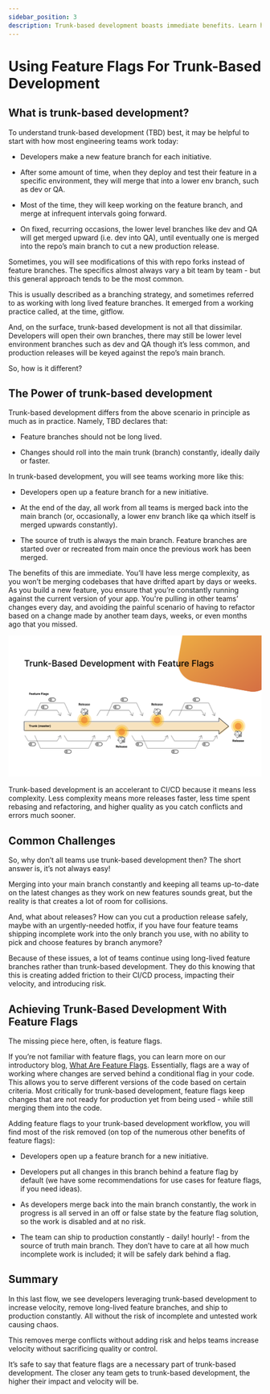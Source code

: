 ```yaml
---
sidebar_position: 3
description: Trunk-based development boasts immediate benefits. Learn how Feature Flags helps you get there.
---
```


# Using Feature Flags For Trunk-Based Development

## What is trunk-based development?

To understand trunk-based development (TBD) best, it may be helpful to start with how most engineering teams work today:

- Developers make a new feature branch for each initiative. 

- After some amount of time, when they deploy and test their feature in a specific environment, they will merge that into a lower env branch, such as dev or QA.

- Most of the time, they will keep working on the feature branch, and merge at infrequent intervals going forward. 

- On fixed, recurring occasions, the lower level branches like dev and QA will get merged upward (i.e. dev into QA), until eventually one is merged into the repo’s main branch to cut a new production release.

Sometimes, you will see modifications of this with repo forks instead of feature branches. The specifics almost always vary a bit team by team - but this general approach tends to be the most common. 

This is usually described as a branching strategy, and sometimes referred to as working with long lived feature branches. It emerged from a working practice called, at the time, gitflow.

And, on the surface, trunk-based development is not all that dissimilar. Developers will open their own branches, there may still be lower level environment branches such as dev and QA though it’s less common, and production releases will be keyed against the repo’s main branch. 

So, how is it different?

## The Power of trunk-based development

Trunk-based development differs from the above scenario in principle as much as in practice. Namely, TBD declares that:

- Feature branches should not be long lived.

- Changes should roll into the main trunk (branch) constantly, ideally daily or faster.

In trunk-based development, you will see teams working more like this:

- Developers open up a feature branch for a new initiative.

- At the end of the day, all work from all teams is merged back into the main branch (or, occasionally, a lower env branch like qa which itself is merged upwards constantly).

- The source of truth is always the main branch. Feature branches are started over or recreated from main once the previous work has been merged.

The benefits of this are immediate. You’ll have less merge complexity, as you won’t be merging codebases that have drifted apart by days or weeks. As you build a new feature, you ensure that you’re constantly running against the current version of your app. You're pulling in other teams’ changes every day, and avoiding the painful scenario of having to refactor based on a change made by another team days, weeks, or even months ago that you missed.

![Linting Rules](static/ff-trunk-based/overview.png)

Trunk-based development is an accelerant to CI/CD because it means less complexity. Less complexity means more releases faster, less time spent rebasing and refactoring, and higher quality as you catch conflicts and errors much sooner.

## Common Challenges

So, why don’t all teams use trunk-based development then? The short answer is, it’s not always easy!

Merging into your main branch constantly and keeping all teams up-to-date on the latest changes as they work on new features sounds great, but the reality is that creates a lot of room for collisions.

And, what about releases? How can you cut a production release safely, maybe with an urgently-needed hotfix, if you have four feature teams shipping incomplete work into the only branch you use, with no ability to pick and choose features by branch anymore?

Because of these issues, a lot of teams continue using long-lived feature branches rather than trunk-based development. They do this knowing that this is creating added friction to their CI/CD process, impacting their velocity, and introducing risk.

## Achieving Trunk-Based Development With Feature Flags

The missing piece here, often, is feature flags.

If you’re not familiar with feature flags, you can learn more on our introductory blog, [What Are Feature Flags](https://www.harness.io/blog/what-are-feature-flags). Essentially, flags are a way of working where changes are served behind a conditional flag in your code. This allows you to serve different versions of the code based on certain criteria. Most critically for trunk-based development, feature flags keep changes that are not ready for production yet from being used - while still merging them into the code.

Adding feature flags to your trunk-based development workflow, you will find most of the risk removed (on top of the numerous other benefits of feature flags):

- Developers open up a feature branch for a new initiative.

- Developers put all changes in this branch behind a feature flag by default (we have some recommendations for use cases for feature flags, if you need ideas).

- As developers merge back into the main branch constantly, the work in progress is all served in an off or false state by the feature flag solution, so the work is disabled and at no risk.

- The team can ship to production constantly - daily! hourly! - from the source of truth main branch. They don’t have to care at all how much incomplete work is included; it will be safely dark behind a flag.

## Summary

In this last flow, we see developers leveraging trunk-based development to increase velocity, remove long-lived feature branches, and ship to production constantly. All without the risk of incomplete and untested work causing chaos. 

This removes merge conflicts without adding risk and helps teams increase velocity without sacrificing quality or control.

It’s safe to say that feature flags are a necessary part of trunk-based development. The closer any team gets to trunk-based development, the higher their impact and velocity will be. 